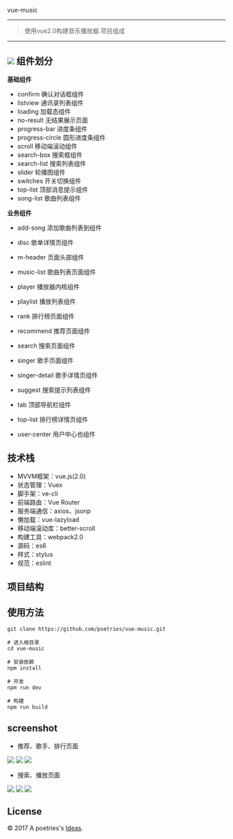 vue-music

---
> 使用vue2.0构建音乐播放器
项目组成
---
![](shotscreen/music-vue.png)
组件划分
---
**基础组件**
- confirm 确认对话框组件
- listview 通讯录列表组件
- loading 加载态组件
- no-result 无结果展示页面
- progress-bar 进度条组件
- progress-circle 圆形进度条组件
- scroll 移动端滚动组件
- search-box 搜索框组件
- search-list 搜索列表组件
- slider 轮播图组件
- switches 开关切换组件
- top-list 顶部消息提示组件
- song-list 歌曲列表组件

**业务组件**
- add-song 添加歌曲列表到组件
- disc 歌单详情页组件
- m-header 页面头部组件
- music-list 歌曲列表页面组件
- player 播放器内核组件
- playlist 播放列表组件


- rank 排行榜页面组件
- recommend 推荐页面组件
- search 搜索页面组件
- singer 歌手页面组件
- singer-detail 歌手详情页组件
- suggest 搜索提示列表组件
- tab 顶部导航栏组件
- top-list 排行榜详情页组件
- user-center 用户中心也组件

技术栈
---

- MVVM框架：vue.js(2.0)
- 状态管理：Vuex
- 脚手架：ve-cli
- 前端路由：Vue Router
- 服务端通信：axios、jsonp
- 懒加载：vue-lazyload
- 移动端滚动库：better-scroll
- 构建工具：webpack2.0
- 源码：es6
- 样式：stylus
- 规范：eslint

项目结构
---
使用方法
---

```
git clone https://github.com/poetries/vue-music.git

# 进入根目录
cd vue-music

# 安装依赖
npm install

# 开发
npm run dev

# 构建
npm run build
```
screenshot
---

- 推荐、歌手、排行页面

![](shotscreen/recommend.png)
![](shotscreen/singer.png)
![](shotscreen/rank.png)


- 搜索、播放页面


![](shotscreen/search.png)
![](shotscreen/player.png)
![](shotscreen/song.png)

License
---
© 2017 A poetries's [Ideas](https://github.com/poetries/ideas).

